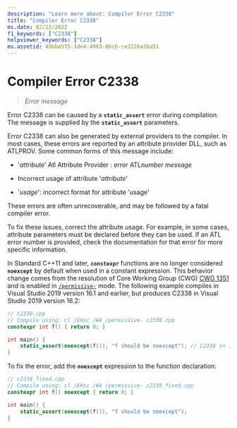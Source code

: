 ```yaml
---
description: "Learn more about: Compiler Error C2338"
title: "Compiler Error C2338"
ms.date: 02/22/2022
f1_keywords: ["C2338"]
helpviewer_keywords: ["C2338"]
ms.assetid: 49bba575-1de4-4963-86c6-ce3226a2ba51
---
```

# Compiler Error C2338

> *Error message*

Error C2338 can be caused by a **`static_assert`** error during compilation. The message is supplied by the **`static_assert`** parameters.

Error C2338 can also be generated by external providers to the compiler. In most cases, these errors are reported by an attribute provider DLL, such as ATLPROV. Some common forms of this message include:

- '*attribute*' Atl Attribute Provider : error ATL*number* *message*

- Incorrect usage of attribute '*attribute*'

- '*usage*': incorrect format for attribute 'usage'

These errors are often unrecoverable, and may be followed by a fatal compiler error.

To fix these issues, correct the attribute usage. For example, in some cases, attribute parameters must be declared before they can be used. If an ATL error number is provided, check the documentation for that error for more specific information.

In Standard C++11 and later, **`constexpr`** functions are no longer considered **`noexcept`** by default when used in a constant expression. This behavior change comes from the resolution of Core Working Group (CWG) [CWG 1351](https://wg21.link/cwg1351) and is enabled in [`/permissive-`](../../build/reference/permissive-standards-conformance.md) mode. The following example compiles in Visual Studio 2019 version 16.1 and earlier, but produces C2338 in Visual Studio 2019 version 16.2:

```cpp
// c2338.cpp
// Compile using: cl /EHsc /W4 /permissive- c2338.cpp
constexpr int f() { return 0; }

int main() {
    static_assert(noexcept(f()), "f should be noexcept"); // C2338 in 16.2
}
```

To fix the error, add the **`noexcept`** expression to the function declaration:

```cpp
// c2338_fixed.cpp
// Compile using: cl /EHsc /W4 /permissive- c2338_fixed.cpp
constexpr int f() noexcept { return 0; }

int main() {
    static_assert(noexcept(f()), "f should be noexcept");
}
```
